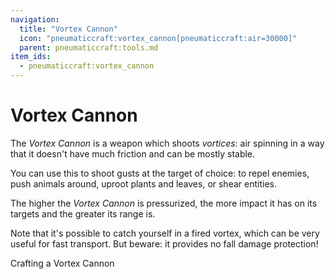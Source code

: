 ```yaml
---
navigation:
  title: "Vortex Cannon"
  icon: "pneumaticcraft:vortex_cannon[pneumaticcraft:air=30000]"
  parent: pneumaticcraft:tools.md
item_ids:
  - pneumaticcraft:vortex_cannon
---
```


# Vortex Cannon

The *Vortex Cannon* is a weapon which shoots *vortices*: air spinning in a way that it doesn't have much friction and can be mostly stable.

You can use this to shoot gusts at the target of choice: to repel enemies, push animals around, uproot plants and leaves, or shear entities.

<ItemImage id="pneumaticcraft:vortex_cannon" />

The higher the *Vortex Cannon* is pressurized, the more impact it has on its targets and the greater its range is.

Note that it's possible to catch yourself in a fired vortex, which can be very useful for fast transport. But beware: it provides no fall damage protection!

Crafting a Vortex Cannon

<Recipe id="pneumaticcraft:vortex_cannon" />

